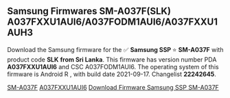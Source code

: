 <h2>Samsung Firmwares SM-A037F(SLK) A037FXXU1AUI6/A037FODM1AUI6/A037FXXU1AUH3</h2>
Download the Samsung firmware for the ✅ <strong>Samsung SSP </strong> ⭐ <strong>SM-A037F</strong> with product code <strong>SLK</strong> <strong> from Sri Lanka</strong>. This firmware has version number PDA <strong>A037FXXU1AUI6</strong> and CSC A037FODM1AUI6. The operating system of this firmware is Android R , with build date 2021-09-17. Changelist <strong>22242645</strong>.


[SM-A037F](https://samfirm.shop/samsung/model/SM-A037F)
[A037FXXU1AUI6](https://samfirm.shop/samsung/pda/A037FXXU1AUI6)
[Download Firmware Samsung SSP SM-A037F](https://samfirm.shop/samsung/firmware/457133)

